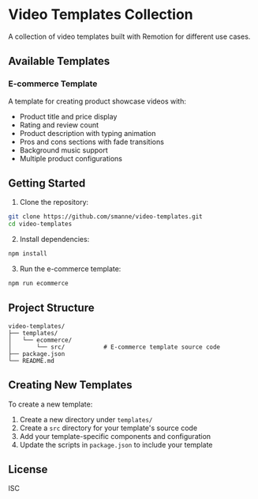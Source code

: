 # Video Templates Collection

A collection of video templates built with Remotion for different use cases.

## Available Templates

### E-commerce Template
A template for creating product showcase videos with:
- Product title and price display
- Rating and review count
- Product description with typing animation
- Pros and cons sections with fade transitions
- Background music support
- Multiple product configurations

## Getting Started

1. Clone the repository:
```bash
git clone https://github.com/smanne/video-templates.git
cd video-templates
```

2. Install dependencies:
```bash
npm install
```

3. Run the e-commerce template:
```bash
npm run ecommerce
```

## Project Structure

```
video-templates/
├── templates/
│   └── ecommerce/
│       └── src/           # E-commerce template source code
├── package.json
└── README.md
```

## Creating New Templates

To create a new template:
1. Create a new directory under `templates/`
2. Create a `src` directory for your template's source code
3. Add your template-specific components and configuration
4. Update the scripts in `package.json` to include your template

## License

ISC 